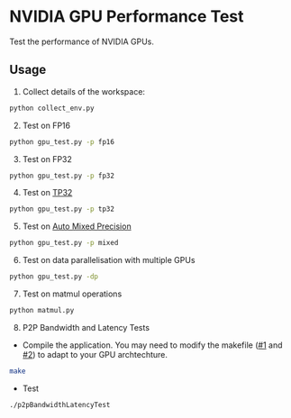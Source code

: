 # NVIDIA GPU Performance Test
Test the performance of NVIDIA GPUs.

## Usage
1. Collect details of the workspace:
```bash
python collect_env.py
```
2. Test on FP16
```bash
python gpu_test.py -p fp16
```
3. Test on FP32
```bash
python gpu_test.py -p fp32
```
4. Test on [TP32](https://blogs.nvidia.com/blog/2020/05/14/tensorfloat-32-precision-format/)
```bash
python gpu_test.py -p tp32
```
5. Test on [Auto Mixed Precision](https://developer.nvidia.com/automatic-mixed-precision)
```bash
python gpu_test.py -p mixed
```
6. Test on data parallelisation with multiple GPUs
```bash
python gpu_test.py -dp
```
7. Test on matmul operations
```bash
python matmul.py
```
8. P2P Bandwidth and Latency Tests
- Compile the application. You may need to modify the makefile ([#1](https://github.com/aca10jl/NVIDIA_GPU_Performance_Test/blob/71f9883fe170e21dcca2de49625232db3717b248/P2PBandwidthLatency/Makefile#L271) and [#2](https://github.com/aca10jl/NVIDIA_GPU_Performance_Test/blob/71f9883fe170e21dcca2de49625232db3717b248/P2PBandwidthLatency/Makefile#L273)) to adapt to your GPU archtechture. 
```bash
make
```
- Test
```bash
./p2pBandwidthLatencyTest
```
